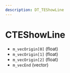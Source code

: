 ```yaml
---
description: DT_TEShowLine
---
```


# CTEShowLine


* `m_vecOrigin[0]` (float)
* `m_vecOrigin[1]` (float)
* `m_vecOrigin[2]` (float)
* `m_vecEnd` (vector)